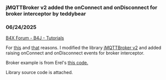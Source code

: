### jMQTTBroker v2 added the onConnect and onDisconnect for broker interceptor by teddybear
### 06/24/2025
[B4X Forum - B4J - Tutorials](https://www.b4x.com/android/forum/threads/167524/)

For [this](https://www.b4x.com/android/forum/threads/jmqttbroker-v1-b4a-compatible-with-events.167515/#post-1026855) and [that](https://www.b4x.com/android/forum/threads/jmqttbroker2-newconnection-event.162885/) reasons. I modified the library [jMQTTBroker v2](https://www.b4x.com/android/forum/threads/mqttbroker.61548/) and added raising onConnect and onDisconnect events for broker interceptor.  
  
Broker example is from Erel's [this code.](https://www.b4x.com/android/forum/threads/jmqttbroker-v1-b4a-compatible-with-events.167515/#post-1026855)  
  
Library source code is attached.